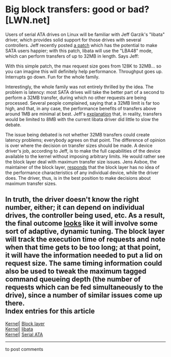 # Big block transfers: good or bad? [LWN.net]

Users of serial ATA drives on Linux will be familiar with Jeff Garzik's "libata" driver, which provides solid support for those drives with several controllers. Jeff recently posted [a patch](/Articles/77826/) which has the potential to make SATA users happier; with this patch, libata will use the "LBA48" mode, which can perform transfers of up to 32MB in length. Says Jeff: 

With this simple patch, the max request size goes from 128K to 32MB... so you can imagine this will definitely help performance. Throughput goes up. Interrupts go down. Fun for the whole family. 

Interestingly, the whole family was not entirely thrilled by the idea. The problem is latency: most SATA drives will take the better part of a second to perform a 32MB transfer, during which no other requests are being processed. Several people complained, saying that a 32MB limit is far too high, and that, in any case, the performance benefits of transfers above around 1MB are minimal at best. Jeff's [explanation](/Articles/77982/) that, in reality, transfers would be limited to 8MB with the current libata driver did little to slow the debate. 

The issue being debated is not whether 32MB transfers could create latency problems; everybody agrees on that point. The difference of opinion is over where the decision on transfer sizes should be made. A device driver's job, according to Jeff, is to make the full capabilities of the device available to the kernel without imposing arbitrary limits. He would rather see the block layer deal with maximum transfer size issues. Jens Axboe, the maintainer of the block layer, [responds](/Articles/77985/) that the block layer has no idea of the performance characteristics of any individual device, while the driver does. The driver, thus, is in the best position to make decisions about maximum transfer sizes. 

In truth, the driver doesn't know the right number, either; it can depend on individual drives, the controller being used, etc. As a result, the final outcome [looks](/Articles/78153/) like it will involve some sort of adaptive, dynamic tuning. The block layer will track the execution time of requests and note when that time gets to be too long; at that point, it will have the information needed to put a lid on request size. The same timing information could also be used to tweak the maximum tagged command queueing depth (the number of requests which can be fed simultaneously to the drive), since a number of similar issues come up there.  
Index entries for this article  
---  
[Kernel](/Kernel/Index)| [Block layer](/Kernel/Index#Block_layer)  
[Kernel](/Kernel/Index)| [libata](/Kernel/Index#libata)  
[Kernel](/Kernel/Index)| [Serial ATA](/Kernel/Index#Serial_ATA)  
  


* * *

to post comments 
